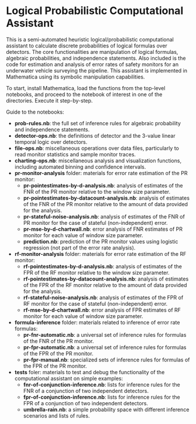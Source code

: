# Logical Probabilistic Computational Assistant
This is a semi-automated heuristic logical/probabilistic computational assistant to calculate discrete probabilities of logical formulas over detectors. The core functionalities are manipulation of logical formulas, algebraic probabilities, and independence statements. Also included is the code for estimation and analysis of error rates of safety monitors for an underwater vehicle surveying the pipeline. This assistant is implemented in Mathematica using its symbolic manipulation capabilities. 

To start, install Mathematica, load the functions from the top-level notebooks, and proceed to the notebook of interest in one of the directories. Execute it step-by-step. 


Guide to the notebooks: 
* **prob-rules.nb**: the full set of inference rules for algebraic probability and independence statements. 
* **detector-ops.nb**: the definitions of detector and the 3-value linear temporal logic over detectors. 
* **file-ops.nb**: miscellaneous operations over data files, particularly to read monitor statistics and sample monitor traces. 
* **charting-ops.nb**: miscellaneous analysis and visualization functions, including automated binning and confidence intervals. 
* **pr-monitor-analysis** folder: materials for error rate estimation of the PR monitor:
  * **pr-pointestimates-by-d-analysis.nb**: analysis of estimates of the FNR of the PR monitor relative to the window size parameter.
  * **pr-pointestimates-by-datacount-analysis.nb**: analysis of estimates of the FNR of the PR monitor relative to the amount of data provided for the analysis.
  * **pr-stateful-noise-analysis.nb**: analysis of estimates of the FNR of PR monitor for the case of stateful (non-independent) error. 
  * **pr-mse-by-d-chartwall.nb**: error analysis of FNR estimates of PR monitor for each value of window size parameter. 
  * **prediction.nb**: prediction of the PR monitor values using logistic regression (not part of the error rate analysis).
* **rf-monitor-analysis** folder: materials for error rate estimation of the RF monitor:
  * **rf-pointestimates-by-d-analysis.nb**: analysis of estimates of the FPR of the RF monitor relative to the window size parameter.
  * **rf-pointestimates-by-datacount-analysis.nb**: analysis of estimates of the FPR of the RF monitor relative to the amount of data provided for the analysis.
  * **rf-stateful-noise-analysis.nb**: analysis of estimates of the FPR of RF monitor for the case of stateful (non-independent) error. 
  * **rf-mse-by-d-chartwall.nb**: error analysis of FPR estimates of RF monitor for each value of window size parameter. 
* **formula-inference** folder: materials related to inference of error rate formulas:
  * **pr-fnr-automatic.nb**: a universal set of inference rules for formulas of the FNR of the PR monitor. 
  * **pr-fpr-automatic.nb**: a universal set of inference rules for formulas of the FPR of the PR monitor. 
  * **pr-fpr-manual.nb**:  specialized sets of inference rules for formulas of the FPR of the PR monitor. 
* **tests** foler: materials to test and debug the functionality of the computational assistant on simple examples:
  * **fnr-of-conjunction-inference.nb**: lists for inference rules for the FNR of a conjunction of two independent detectors.
  * **fpr-of-conjunction-inference.nb**: lists for inference rules for the FPR of a conjunction of two independent detectors.
  * **umbrella-rain.nb**: a simple probability space with different inference scenarios and lists of rules. 


